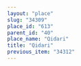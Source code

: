 ```yaml
---
layout: "place"
slug: "34309"
place_id: "613"
parent_id: "40"
place_name: "Qidari"
title: "Qidari"
previous_item: "34312"
---
```

